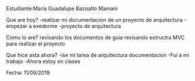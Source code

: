 Estudiante:Maria Guadalupe Bazoalto Mamani

Que are hoy?
 -realizar mi documentacion de un proyecto de arquitectura
 -empezar a exederme
 -proyecto de arquitectura
  
Como lo are?
revisando los documentos de guia
revisando extructra MVC para realizar el proyecto

Que hice asta ahora?
  -ise mi tarea de arquitectura documentacion
  -Fui a mi trabajo
  -Ahora estoy en clases
 

Fecha: 11/09/2019

